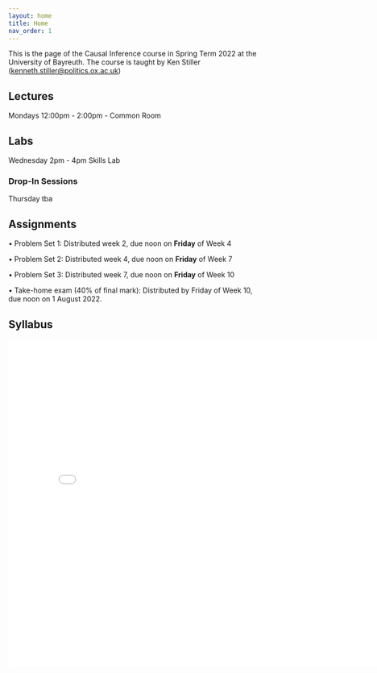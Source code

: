 ```yaml
---
layout: home
title: Home
nav_order: 1
---
```




This is the page of the Causal Inference course in Spring Term 2022 at the University of Bayreuth. The course is taught by Ken Stiller (kenneth.stiller@politics.ox.ac.uk)


## Lectures

Mondays 12:00pm - 2:00pm - Common Room

## Labs

Wednesday 2pm - 4pm Skills Lab 

### Drop-In Sessions

Thursday tba


## Assignments

• Problem Set 1: Distributed week 2, due noon on **Friday** of Week 4

• Problem Set 2: Distributed week 4, due noon on **Friday** of Week 7

• Problem Set 3: Distributed week 7, due noon on **Friday** of Week 10

• Take-home exam (40% of final mark): Distributed by Friday of Week 10, due noon on 1 August 2022.


## Syllabus


<embed src="ci_HT22_syllabus.pdf" width="800" height="650" 
 type="application/pdf">
